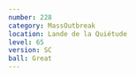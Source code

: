 ```yaml
---
number: 228
category: MassOutbreak
location: Lande de la Quiétude
level: 65
version: SC
ball: Great
---
```

